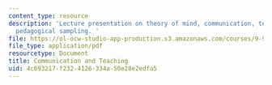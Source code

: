 ```yaml
---
content_type: resource
description: 'Lecture presentation on theory of mind, communication, teaching, and
  pedagogical sampling. '
file: https://ol-ocw-studio-app-production.s3.amazonaws.com/courses/9-916-special-topics-social-animals-fall-2009/4c693217f2324126334a50e28e2edfa5_MIT9_916F09_lec07.pdf
file_type: application/pdf
resourcetype: Document
title: Communication and Teaching
uid: 4c693217-f232-4126-334a-50e28e2edfa5
---
```

